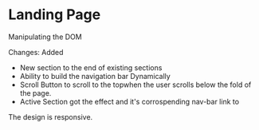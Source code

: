 # Landing Page
Manipulating the DOM

Changes:
  Added
  - New section
      to the end of existing sections
  - Ability to build the navigation bar Dynamically
  - Scroll Button to scroll to the topwhen the user scrolls below the fold of the page.
- Active Section got the effect and it's corrospending nav-bar link to


The design is responsive.